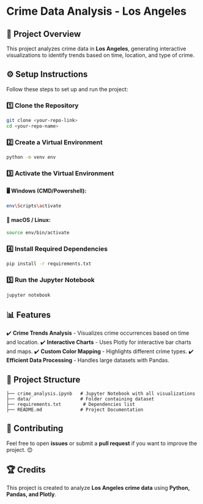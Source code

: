 # Crime Data Analysis - Los Angeles

## 📌 Project Overview
This project analyzes crime data in **Los Angeles**, generating interactive visualizations to identify trends based on time, location, and type of crime.

## ⚙️ Setup Instructions
Follow these steps to set up and run the project:

### 1️⃣ Clone the Repository
```bash
git clone <your-repo-link>
cd <your-repo-name>
```

### 2️⃣ Create a Virtual Environment
```bash
python -m venv env
```

### 3️⃣ Activate the Virtual Environment
#### 🖥 Windows (CMD/Powershell):
```bash
env\Scripts\activate
```
#### 🍎 macOS / Linux:
```bash
source env/bin/activate
```

### 4️⃣ Install Required Dependencies
```bash
pip install -r requirements.txt
```

### 5️⃣ Run the Jupyter Notebook
```bash
jupyter notebook
```

## 📊 Features
✔️ **Crime Trends Analysis** - Visualizes crime occurrences based on time and location.
✔️ **Interactive Charts** - Uses Plotly for interactive bar charts and maps.
✔️ **Custom Color Mapping** - Highlights different crime types.
✔️ **Efficient Data Processing** - Handles large datasets with Pandas.

## 📂 Project Structure
```
├── crime_analysis.ipynb   # Jupyter Notebook with all visualizations
├── data/                  # Folder containing dataset 
├── requirements.txt        # Dependencies list
├── README.md              # Project Documentation
```

## 📢 Contributing
Feel free to open **issues** or submit a **pull request** if you want to improve the project. 😊

## 🏆 Credits
This project is created to analyze **Los Angeles crime data** using **Python, Pandas, and Plotly**.


